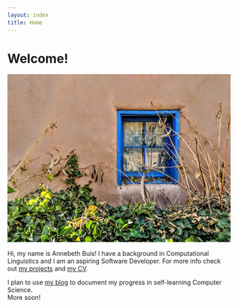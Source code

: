 ```yaml
---
layout: index
title: Home
---
```


# Welcome!

![Blue window and wild plants](/assets/images/nm-window.jpg)

Hi, my name is Annebeth Buis!
I have a background in Computational Linguistics and I am an aspiring Software Developer.
For more info check out <a href="{{ site.baseurl }}category/projects.html">my projects</a>
and <a href="{{ site.baseurl }}about.html">my CV</a>.

I plan to use <a href="{{ site.baseurl }}blog/">my blog</a> to document my progress in self-learning Computer Science.<br>
More soon!
